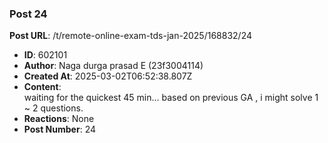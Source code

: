 ### Post 24
**Post URL**: /t/remote-online-exam-tds-jan-2025/168832/24
- **ID**: 602101
- **Author**: Naga durga prasad E (23f3004114)
- **Created At**: 2025-03-02T06:52:38.807Z
- **Content**:  
  waiting for the quickest 45 min… based on previous GA , i might solve 1 ~ 2 questions.
- **Reactions**: None
- **Post Number**: 24

